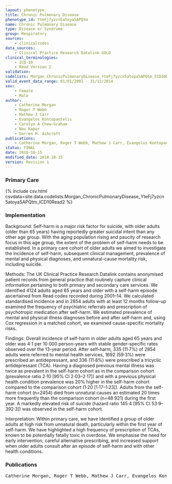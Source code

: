 ```yaml
---
layout: phenotype
title: Chronic Pulmonary Disease
phenotype_id: YteFj7yzcn5atoya5APQtm
name: Chronic Pulmonary Disease
type: Disease or Syndrome
group: Respiratory 
sources: 
    - clinicalcodes
data_sources:
    - Clinical Practice Research Datalink GOLD
clinical_terminologies:
    - ICD-10
    - Read Version 2
validation:
codelists: Morgan_ChronicPulmonaryDisease_YteFj7yzcn5atoya5APQtm_ICD10Read2.csv
valid_event_data_range: 01/01/2001 - 31/12/2014
sex:
    - Female
    - Male
author:
    - Catherine Morgan
    - Roger T Webb
    - Mathew J Carr
    - Evangelos Kontopantelis
    - Carolyn A Chew-Graham
    - Nav Kapur
    - Darren M. Ashcroft   
publications:
    - Catherine Morgan, Roger T Webb, Mathew J Carr, Evangelos Kontopantelis, Carolyn A Chew-Graham, Nav Kapur, Darren M. Ashcroft, Self-harm in a primary care cohort of older people incidence, clinical management, and risk of suicide and other causes of death. Psychiatry, 5, 2018.
status: FINAL
date: 2018-10-15
modified_date: 2018-10-15
version: Revision 1
---
```


### Primary Care

{% include csv.html csvdata=site.data.codelists.Morgan_ChronicPulmonaryDisease_YteFj7yzcn5atoya5APQtm_ICD10Read2 %}

### Implementation

Background:
Self-harm is a major risk factor for suicide, with older adults (older than 65 years) having reportedly greater suicidal intent than any other age group. With the aging population rising and paucity of research focus in this age group, the extent of the problem of self-harm needs to be established. In a primary care cohort of older adults we aimed to investigate the incidence of self-harm, subsequent clinical management, prevalence of mental and physical diagnoses, and unnatural-cause mortality risk, including suicide.

Methods:
The UK Clinical Practice Research Datalink contains anonymised patient records from general practice that routinely capture clinical information pertaining to both primary and secondary care services. We identified 4124 adults aged 65 years and older with a self-harm episode ascertained from Read codes recorded during 2001–14. We calculated standardised incidence and in 2854 adults with at least 12 months follow-up examined the frequency of psychiatric referrals and prescription of psychotropic medication after self-harm. We estimated prevalence of mental and physical illness diagnoses before and after self-harm and, using Cox regression in a matched cohort, we examined cause-specific mortality risks.

Findings:
Overall incidence of self-harm in older adults aged 65 years and older was 4·1 per 10 000 person-years with stable gender-specific rates observed over the 13-year period. After self-harm, 335 (11·7%) of 2854 adults were referred to mental health services, 1692 (59·3%) were prescribed an antidepressant, and 336 (11·8%) were prescribed a tricyclic antidepressant (TCA). Having a diagnosed previous mental illness was twice as prevalent in the self-harm cohort as in the comparison cohort (prevalence ratio 2·10 [95% CI 2·03–2·17]) and with a previous physical health condition prevalence was 20% higher in the self-harm cohort compared to the comparison cohort (1·20 [1·17–1·23]). Adults from the self-harm cohort (n=2454) died from unnatural causes an estimated 20 times more frequently than the comparison cohort (n=48 921) during the first year. A markedly elevated risk of suicide (hazard ratio 145·4 [95% CI 53·9–392·3]) was observed in the self-harm cohort. 

Interpretation: 
Within primary care, we have identified a group of older adults at high risk from unnatural death, particularly within the first year of self-harm. We have highlighted a high frequency of prescription of TCAs, known to be potentially fatally toxic in overdose. We emphasise the need for early intervention, careful alternative prescribing, and increased support when older adults consult after an episode of self-harm and with other health conditions.

### Publications

<pre>
Catherine Morgan, Roger T Webb, Mathew J Carr, Evangelos Kontopantelis, Carolyn A Chew-Graham, Nav Kapur, Darren M. Ashcroft, Self-harm in a primary care cohort of older people incidence, clinical management, and risk of suicide and other causes of death. Psychiatry, 5, 2018.
</pre>
